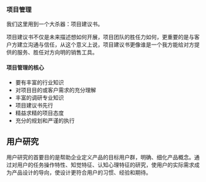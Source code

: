 ### 项目管理

我们这里用到一个大杀器：项目建议书。

项目建议书不仅是未来描述想如何开展，项目团队的胜任力如何，更重要的是与客户方建立沟通与信任，从这个意义上说，项目建议书更像谁是一个我方能给对方提供的服务、胜任对方向明的销售工具。

#### 项目管理的核心

- 要有丰富的行业知识
- 对项目目的或客户需求的充分理解
- 丰富的调研专业知识
- 项目建议书先行
- 精益求精的项目态度
- 充分的规划和严谨的执行



## 用户研究

用户研究的首要目的是帮助企业定义产品的目标用户群，明确、细化产品概念。通过对用户的任务操作特性、知觉特征、认知心理特征的研究，使用户的实际需求成为产品设计的导向，使设计更符合用户的习惯、经验和期待。





